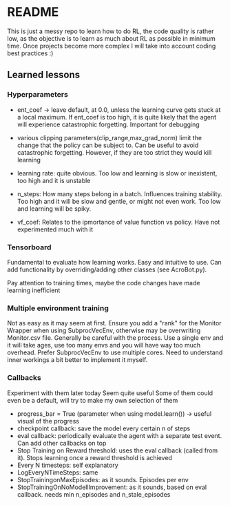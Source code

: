 # README
This is just a messy repo to learn how to do RL, the code quality is rather low, as the objective is to learn as much about RL as possible in minimum time. Once projects become more complex I will take into account coding best practices :)


## Learned lessons

### Hyperparameters
- ent_coef -> leave default, at 0.0, unless the learning curve gets stuck at a local maximum. If ent_coef is too high, it is quite likely that the agent will experience catastrophic forgetting. Important for debugging

- various clipping parameters(clip_range,max_grad_norm) limit the change that the policy can be subject to. Can be useful to avoid catastrophic forgetting. However, if they are too strict they would kill learning

- learning rate: quite obvious. Too low and learning is slow or inexistent, too high and it is unstable

- n_steps: How many steps belong in a batch. Influences training stability. Too high and it will be slow and gentle, or might not even work. Too low and learning will be spiky.

- vf_coef: Relates to the ipmortance of value function vs policy. Have not experimented much with it

### Tensorboard
Fundamental to evaluate how learning works. Easy and intuitive to use. Can add functionality by overriding/adding other classes (see AcroBot.py).

Pay attention to training times, maybe the code changes have made learning inefficient

### Multiple environment training
Not as easy as it may seem at first. Ensure you add a "rank" for the Monitor Wrapper when using SubprocVecEnv, otherwise may be overwriting Monitor.csv file. Generally be careful with the process. Use a single env and it will take ages, use too many envs and you will have way too much overhead. Prefer SubprocVecEnv to use multiple cores. Need to understand inner workings a bit better to implement it myself.

### Callbacks
Experiment with them later today
Seem quite useful
Some of them could even be a default, will try to make my own selection of them

- progress_bar = True (parameter when using model.learn()) -> useful visual of the progress
- checkpoint callback: save the model every certain n of steps
- eval callback: periodically evaluate the agent with a separate test event. Can add other callbacks on top 
- Stop Training on Reward threshold: uses the eval callback (called from it). Stops learning once a reward threshold is achieved
- Every N timesteps: self explanatory
- LogEveryNTimeSteps: same
- StopTrainingonMaxEpisodes: as it sounds. Episodes per env
- StopTrainingOnNoModellImprovement: as it sounds, based on eval callback. needs min n_episodes and n_stale_episodes